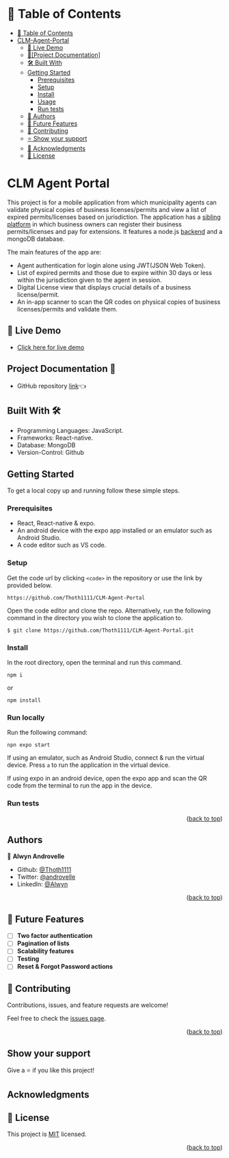 <a name="readme-top"></a>

# 📗 Table of Contents

- [📗 Table of Contents](#-table-of-contents)
- [CLM-Agent-Portal](#about-project)
  - [🚀 Live Demo](#live-demo)
  - [📄\[Project Documentation\] ](#project-documentation)
  - [🛠 Built With ](#built-with)
  - [Getting Started](#getting-started)
    - [Prerequisites](#prerequisites)
    - [Setup](#setup)
    - [Install](#install)
    - [Usage](#usage)
    - [Run tests](#run-tests)
  - [👥 Authors ](#authors)
  - [🔭 Future Features](#future-features)
  - [🤝 Contributing ](#contributing)
  - [⭐️ Show your support ](#️support)
  - [🙏 Acknowledgments ](#acknowledgements)
  - [📝 License ](#license)

<!-- PROJECT DESCRIPTION -->

# CLM Agent Portal <a name="about-project"></a>

This project is for a mobile application from which municipality agents can validate physical copies of business licenses/permits and view a list of expired permits/licenses based on jurisdiction. The application has a [sibling platform](https://github.com/Thoth1111/Permit-Manager) in which business owners can register their business permits/licenses and pay for extensions. It features a node.js [backend](https://github.com/Thoth1111/CLM-Server/) and a mongoDB database.


The main features of the app are:
- Agent authentication for login alone using JWT(JSON Web Token).
- List of expired permits and those due to expire within 30 days or less within the jurisdiction given to the agent in session.
- Digital License view that displays crucial details of a business license/permit.
- An in-app scanner to scan the QR codes on physical copies of business licenses/permits and validate them.

## 🚀 Live Demo <a name="live-demo"></a>

- [Click here for live demo](https://www.loom.com/share/ea16cb1a5a1c49cc927b5b615f4f3cc9?sid=daeaf47f-991a-4ff5-bae5-cd9ec423d7dc)


## Project Documentation 📄 <a name="project-documentation"></a>

- GitHub repository [link](https://github.com/Thoth1111/CLM-Agent-Portal)👈


## Built With 🛠️ <a name="built-with"></a>

- Programming Languages: JavaScript.
- Frameworks: React-native.
- Database: MongoDB
- Version-Control: Github

## Getting Started <a name="getting-started"></a>

To get a local copy up and running follow these simple steps.

### Prerequisites

- React, React-native & expo.
- An android device with the expo app installed or an emulator such as Android Studio.
- A code editor such as VS code.

### Setup

Get the code url by clicking `<code>` in the repository or use the link by provided below.

```
https://github.com/Thoth1111/CLM-Agent-Portal

```
Open the code editor and clone the repo. Alternatively, run the following command in the directory you wish to clone the application to.

```
$ git clone https://github.com/Thoth1111/CLM-Agent-Portal.git

```
### Install

In the root directory, open the terminal and run this command.

```
npm i

```
or 

```
npm install

```

### Run locally

Run the following command:

```
npn expo start

```
If using an emulator, such as Android Studio, connect & run the virtual device. Press `a` to run the application in the virtual device.

If using expo in an android device, open the expo app and scan the QR code from the terminal to run the app in the device.

### Run tests

<p align="right">(<a href="#readme-top">back to top</a>)</p>

## Authors <a name="authors"></a>

👤 **Alwyn Androvelle**

- Github: [@Thoth1111](https://github.com/Thoth1111)
- Twitter: [@androvelle](https://twitter.com/androvelle)
- LinkedIn: [@Alwyn](https://linkedin.com/in/alwyn-androvelle-simiyu)

<p align="right">(<a href="#readme-top">back to top</a>)</p>

## 🔭 Future Features <a name="future-features"></a>

- [ ] **Two factor authentication**
- [ ] **Pagination of lists**
- [ ] **Scalability features**
- [ ] **Testing**
- [ ] **Reset & Forgot Password actions**

## 🤝 Contributing <a name="contributing"></a>

Contributions, issues, and feature requests are welcome!

Feel free to check the [issues page](https://github.com/Thoth1111/CLM-Agent-Portal/issues).

<p align="right">(<a href="#readme-top">back to top</a>)</p>

## Show your support  <a name="️support"></a>

Give a ⭐️ if you like this project!

## Acknowledgments <a name="acknowledgements"></a>

## 📝 License <a name="license"></a>

This project is [MIT](./LICENSE) licensed.

<p align="right">(<a href="#readme-top">back to top</a>)</p>
